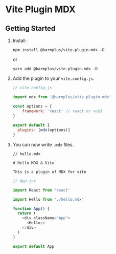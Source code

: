 # Vite Plugin MDX

## Getting Started

1. Install:
   ```
   npm install @barmplus/vite-plugin-mdx -D
   ```
   or
   ```
   yarn add @barmplus/vite-plugin-mdx -D
   ```


2. Add the plugin to your `vite.config.js`.

   ```js
   // vite.config.js

   import mdx from '@barmplus/vite-plugin-mdx'

   const options = {
       framework: 'react' // react or vue3 
   }
 
   export default {
     plugins: [mdx(options)]
   }
   ```

3. You can now write `.mdx` files.

   ```mdx-js
   // hello.mdx
   
   # Hello MDX & Vite

   This is a plugin of MDX for vite
   ```
   
   ```javascript
   // App.jsx
   
   import React from 'react'

   import Hello from './hello.mdx'

   function App() {
     return (
       <div className="App">
         <Hello/>
       </div>
     )
   }

   export default App

   ```
